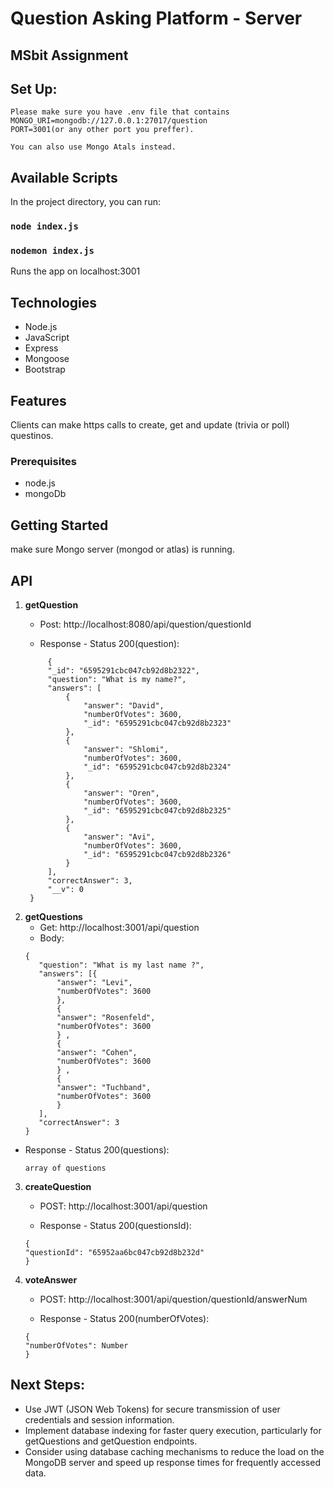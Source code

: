 # Question Asking Platform - Server

<h2>MSbit Assignment</h2>

## Set Up:

```
Please make sure you have .env file that contains
MONGO_URI=mongodb://127.0.0.1:27017/question
PORT=3001(or any other port you preffer).

You can also use Mongo Atals instead.
```

## Available Scripts

In the project directory, you can run:

### `node index.js`

### `nodemon index.js`

Runs the app on localhost:3001

## Technologies

- Node.js
- JavaScript
- Express
- Mongoose
- Bootstrap

## Features

Clients can make https calls to create, get and update (trivia or poll) questinos.

### Prerequisites

* node.js</br>
* mongoDb</br>

## Getting Started

make sure Mongo server (mongod or atlas) is running.

## API
1. <b>getQuestion</b></br>
    - Post: http://localhost:8080/api/question/questionId
    
    - Response - Status 200(question):
   ```
        {
        "_id": "6595291cbc047cb92d8b2322",
        "question": "What is my name?",
        "answers": [
            {
                "answer": "David",
                "numberOfVotes": 3600,
                "_id": "6595291cbc047cb92d8b2323"
            },
            {
                "answer": "Shlomi",
                "numberOfVotes": 3600,
                "_id": "6595291cbc047cb92d8b2324"
            },
            {
                "answer": "Oren",
                "numberOfVotes": 3600,
                "_id": "6595291cbc047cb92d8b2325"
            },
            {
                "answer": "Avi",
                "numberOfVotes": 3600,
                "_id": "6595291cbc047cb92d8b2326"
            }
        ],
        "correctAnswer": 3,
        "__v": 0
    }
   ```
2. <b>getQuestions</b></br>
    - Get: http://localhost:3001/api/question </br>
    - Body:
     ```
     {
        "question": "What is my last name ?",
        "answers": [{
            "answer": "Levi",
            "numberOfVotes": 3600
            },
            {
            "answer": "Rosenfeld",
            "numberOfVotes": 3600
            } ,
            {
            "answer": "Cohen",
            "numberOfVotes": 3600
            } ,
            {
            "answer": "Tuchband",
            "numberOfVotes": 3600
            }       
        ],      
        "correctAnswer": 3
    }
    ```

- Response - Status 200(questions):
    ```
    array of questions
    ```
3. <b>createQuestion</b></br>
    - POST: http://localhost:3001/api/question </br>

    - Response - Status 200(questionsId):
    ```
    {
    "questionId": "65952aa6bc047cb92d8b232d"
    }
    ```

4. <b>voteAnswer</b></br>
    - POST: http://localhost:3001/api/question/questionId/answerNum </br>

    - Response - Status 200(numberOfVotes):
    ```
    {
    "numberOfVotes": Number
    }
    ```
   
## Next Steps:
- Use JWT (JSON Web Tokens) for secure transmission of user credentials and session information.
- Implement database indexing for faster query execution, particularly for getQuestions and getQuestion endpoints.
- Consider using database caching mechanisms to reduce the load on the MongoDB server and speed up response times for frequently accessed data.
